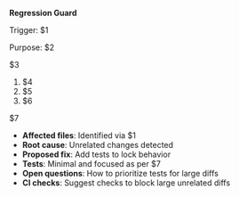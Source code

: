<!-- $1=Regression Guard, $2=Regression Guard, $3=Trigger, $4=Purpose, $5=Steps, $6=Output format, $7=Notes -->

**Regression Guard**

Trigger: $1

Purpose: $2

$3

1. $4
2. $5
3. $6

$7

- **Affected files**: Identified via $1
- **Root cause**: Unrelated changes detected
- **Proposed fix**: Add tests to lock behavior
- **Tests**: Minimal and focused as per $7
- **Open questions**: How to prioritize tests for large diffs
- **CI checks**: Suggest checks to block large unrelated diffs
